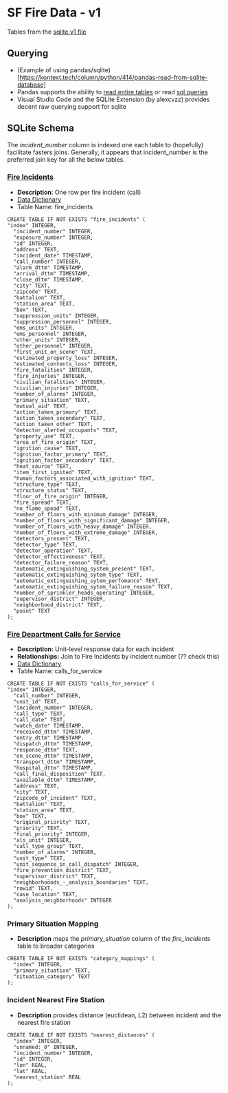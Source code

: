 # SF Fire Data - v1

Tables from the [sqlite v1 file](https://gtvault-my.sharepoint.com/:u:/g/personal/manderson334_gatech_edu/EU1zCVuj55BCrWVUERP0QKYB5YjXZW-rMIzyZovmFETwFA?e=JyvxNT)

## Querying

* (Example of using pandas/sqlite)[https://kontext.tech/column/python/414/pandas-read-from-sqlite-database]
* Pandas supports the ability to [read entire tables](https://pandas.pydata.org/pandas-docs/version/0.15.0/generated/pandas.read_sql_table.html#pandas.read_sql_table) or read [sql queries](https://pandas.pydata.org/pandas-docs/version/0.15.0/generated/pandas.read_sql_query.html#pandas.read_sql_query)
* Visual Studio Code and the SQLite Extension (by alexcvzz) provides decent raw querying support for sqlite

## SQLite Schema

The *incident_number* column is indexed one each table to (hopefully) facilitate fasters joins.  Generally, it appears that incident_number is the preferred join key for all the below tables.

### [Fire Incidents](https://data.sfgov.org/Public-Safety/Fire-Incidents/wr8u-xric)

* **Description**: One row per fire incident (call)
* [Data Dictionary](https://data.sfgov.org/api/views/wr8u-xric/files/54c601a2-63f1-4b27-a79d-f484c620f061?download=true&filename=FIR-0001_DataDictionary_fire-incidents.xlsx)
* Table Name: fire_incidents

```
CREATE TABLE IF NOT EXISTS "fire_incidents" (
"index" INTEGER,
  "incident_number" INTEGER,
  "exposure_number" INTEGER,
  "id" INTEGER,
  "address" TEXT,
  "incident_date" TIMESTAMP,
  "call_number" INTEGER,
  "alarm_dttm" TIMESTAMP,
  "arrival_dttm" TIMESTAMP,
  "close_dttm" TIMESTAMP,
  "city" TEXT,
  "zipcode" TEXT,
  "battalion" TEXT,
  "station_area" TEXT,
  "box" TEXT,
  "suppression_units" INTEGER,
  "suppression_personnel" INTEGER,
  "ems_units" INTEGER,
  "ems_personnel" INTEGER,
  "other_units" INTEGER,
  "other_personnel" INTEGER,
  "first_unit_on_scene" TEXT,
  "estimated_property_loss" INTEGER,
  "estimated_contents_loss" INTEGER,
  "fire_fatalities" INTEGER,
  "fire_injuries" INTEGER,
  "civilian_fatalities" INTEGER,
  "civilian_injuries" INTEGER,
  "number_of_alarms" INTEGER,
  "primary_situation" TEXT,
  "mutual_aid" TEXT,
  "action_taken_primary" TEXT,
  "action_taken_secondary" TEXT,
  "action_taken_other" TEXT,
  "detector_alerted_occupants" TEXT,
  "property_use" TEXT,
  "area_of_fire_origin" TEXT,
  "ignition_cause" TEXT,
  "ignition_factor_primary" TEXT,
  "ignition_factor_secondary" TEXT,
  "heat_source" TEXT,
  "item_first_ignited" TEXT,
  "human_factors_associated_with_ignition" TEXT,
  "structure_type" TEXT,
  "structure_status" TEXT,
  "floor_of_fire_origin" INTEGER,
  "fire_spread" TEXT,
  "no_flame_spead" TEXT,
  "number_of_floors_with_minimum_damage" INTEGER,
  "number_of_floors_with_significant_damage" INTEGER,
  "number_of_floors_with_heavy_damage" INTEGER,
  "number_of_floors_with_extreme_damage" INTEGER,
  "detectors_present" TEXT,
  "detector_type" TEXT,
  "detector_operation" TEXT,
  "detector_effectiveness" TEXT,
  "detector_failure_reason" TEXT,
  "automatic_extinguishing_system_present" TEXT,
  "automatic_extinguishing_sytem_type" TEXT,
  "automatic_extinguishing_sytem_perfomance" TEXT,
  "automatic_extinguishing_sytem_failure_reason" TEXT,
  "number_of_sprinkler_heads_operating" INTEGER,
  "supervisor_district" INTEGER,
  "neighborhood_district" TEXT,
  "point" TEXT
);
```

### [Fire Department Calls for Service](https://data.sfgov.org/Public-Safety/Fire-Department-Calls-for-Service/nuek-vuh3)

* **Description:** Unit-level response data for each incident
* **Relationships:** Join to Fire Incidents by incident number (?? check this)
* [Data Dictionary](https://data.sfgov.org/api/views/nuek-vuh3/files/ddb7f3a9-0160-4f07-bb1e-2af744909294?download=true&filename=FIR-0002_DataDictionary_fire-calls-for-service.xlsx)
* Table Name: calls_for_service

```
CREATE TABLE IF NOT EXISTS "calls_for_service" (
"index" INTEGER,
  "call_number" INTEGER,
  "unit_id" TEXT,
  "incident_number" INTEGER,
  "call_type" TEXT,
  "call_date" TEXT,
  "watch_date" TIMESTAMP,
  "received_dttm" TIMESTAMP,
  "entry_dttm" TIMESTAMP,
  "dispatch_dttm" TIMESTAMP,
  "response_dttm" TEXT,
  "on_scene_dttm" TIMESTAMP,
  "transport_dttm" TIMESTAMP,
  "hospital_dttm" TIMESTAMP,
  "call_final_disposition" TEXT,
  "available_dttm" TIMESTAMP,
  "address" TEXT,
  "city" TEXT,
  "zipcode_of_incident" TEXT,
  "battalion" TEXT,
  "station_area" TEXT,
  "box" TEXT,
  "original_priority" TEXT,
  "priority" TEXT,
  "final_priority" INTEGER,
  "als_unit" INTEGER,
  "call_type_group" TEXT,
  "number_of_alarms" INTEGER,
  "unit_type" TEXT,
  "unit_sequence_in_call_dispatch" INTEGER,
  "fire_prevention_district" TEXT,
  "supervisor_district" TEXT,
  "neighborhooods_-_analysis_boundaries" TEXT,
  "rowid" TEXT,
  "case_location" TEXT,
  "analysis_neighborhoods" INTEGER
);
```

### Primary Situation Mapping

* **Description** maps the *primary_situation* column of the *fire_incidents* table to broader categories

```
CREATE TABLE IF NOT EXISTS "category_mappings" (
  "index" INTEGER,
  "primary_situation" TEXT,
  "situation_category" TEXT
);
```

### Incident Nearest Fire Station

* **Description** provides distance (euclidean, L2) between incident and the nearest fire station

```
CREATE TABLE IF NOT EXISTS "nearest_distances" (
  "index" INTEGER,
  "unnamed:_0" INTEGER,
  "incident_number" INTEGER,
  "id" INTEGER,
  "lon" REAL,
  "lat" REAL,
  "nearest_station" REAL
);
```





